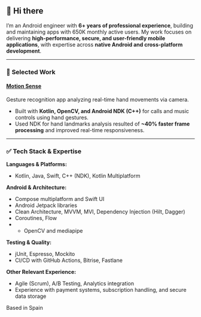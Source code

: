 ## 👋 Hi there  

I’m an Android engineer with **6+ years of professional experience**, building and maintaining apps with 650K monthly active users. My work focuses on delivering **high-performance, secure, and user-friendly mobile applications**, with expertise across **native Android and cross-platform development**.  

---

### 🚀 **Selected Work**  

#### **[Motion Sense](https://play.google.com/store/apps/details?id=pro.airgesutre&hl=en&gl=US)**  
Gesture recognition app analyzing real-time hand movements via camera.  
- Built with **Kotlin, OpenCV, and Android NDK (C++)** for calls and music controls using hand gestures.  
- Used NDK for hand landmarks analysis resulted of **~40% faster frame processing** and improved real-time responsiveness.  

---

### ✅ **Tech Stack & Expertise**  

**Languages & Platforms:**  
- Kotlin, Java, Swift, C++ (NDK), Kotlin Multiplatform  

**Android & Architecture:**  
- Compose multiplatform and Swift UI
- Android Jetpack libraries  
- Clean Architecture, MVVM, MVI, Dependency Injection (Hilt, Dagger)  
- Coroutines, Flow
- - OpenCV and mediapipe

**Testing & Quality:**  
- jUnit, Espresso, Mockito
- CI/CD with GitHub Actions, Bitrise, Fastlane  

**Other Relevant Experience:**  
- Agile (Scrum), A/B Testing, Analytics integration  
- Experience with payment systems, subscription handling, and secure data storage

Based in Spain 
